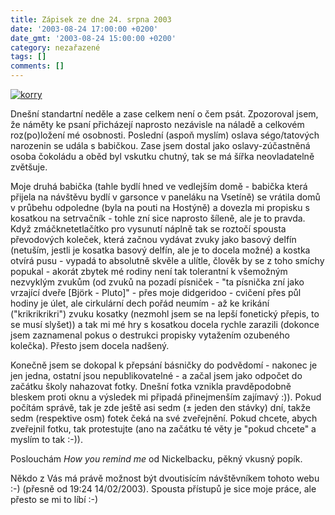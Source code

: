```yaml
---
title: Zápisek ze dne 24. srpna 2003
date: '2003-08-24 17:00:00 +0200'
date_gmt: '2003-08-24 15:00:00 +0200'
category: nezařazené
tags: []
comments: []
---
```

<p>
<div >  <a href="/assets/migrated/old-images/korry.jpg"><img alt="korry" src="/assets/migrated/old-images/korry.jpg"></a>  </div>
<p>Dnešní standartní neděle a zase celkem není o čem psát. Zpozoroval jsem, že náměty ke psaní přicházejí  naprosto nezávisle na náladě a celkovém roz(po)ložení mé osobnosti. Poslední (aspoň myslím) oslava ségo/tatových  narozenin se udála s babičkou. Zase jsem dostal jako oslavy-zúčastněná osoba čokoládu a oběd byl vskutku chutný,  tak se má šířka neovladatelně zvětšuje.</p>
<p>Moje druhá babička (tahle bydlí hned ve vedlejším domě - babička která přijela na návštěvu bydlí v garsonce v  paneláku na Vsetíně) se vrátila domů v průbehu odpoledne (byla na pouti na Hostýně) a dovezla mi propisku  s kosatkou na setrvačník - tohle zní sice naprosto šíleně, ale je to pravda. Když zmáčknetetlačítko pro vysunutí  náplně tak se roztočí spousta převodových koleček, která začnou vydávat zvuky jako basový delfín (netuším, jestli  je kosatka basový delfín, ale je to docela možné) a kostka otvírá pusu - vypadá to absolutně skvěle a ulítle,  člověk by se z toho smíchy popukal - akorát zbytek mé rodiny není tak tolerantní k všemožným nezvyklým zvukům  (od zvuků na pozadí písniček - "ta písnička zní jako vrzající dveře [Björk - Pluto]" - přes moje didgeridoo -  cvičení přes půl hodiny je úlet, ale cirkulární dech pořád neumím - až ke krikání ("krikrikrikri") zvuku kosatky  (nezmohl jsem se na lepší fonetický přepis, to se musí slyšet)) a tak mi mé hry s kosatkou docela rychle zarazili  (dokonce jsem zaznamenal pokus o destrukci propisky vytažením ozubeného kolečka). Přesto jsem docela nadšený.</p>
<p>Konečně jsem se dokopal k přepsání básničky do podvědomí - nakonec je jen jedna, ostatní jsou nepublikovatelné -  a začal jsem jako odpočet do začátku školy nahazovat fotky. Dnešní fotka vznikla pravděpodobně bleskem proti oknu a  výsledek mi připadá přinejmenším zajímavý :)). Pokud počítám správě, tak je zde ještě asi sedm (&plusmn; jeden  den stávky) dní, takže sedm (respektive osm) fotek čeká na své zveřejnění. Pokud chcete, abych zveřejnil fotku,  tak protestujte (ano na začátku té věty je "pokud chcete" a myslím to tak :-)).</p>
<p>Poslouchám <i title="tady býval odkaz na soubor 'how_you_remind.htm'">How you remind me</i> od Nickelbacku,  pěkný vkusný popík.</p>
<p>Někdo z Vás má právě možnost být dvoutisícím návštěvníkem tohoto webu :-) (přesně od 19:24 14/02/2003).  Spousta přístupů je sice moje práce, ale přesto se mi to líbí :-)</p>
